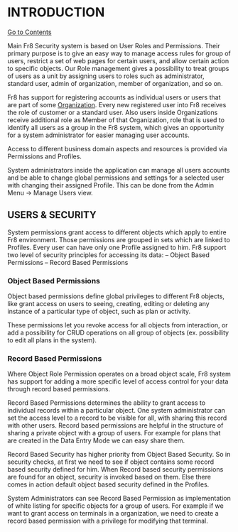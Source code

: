 # INTRODUCTION
[Go to Contents](https://github.com/Fr8org/Fr8Core/blob/master/Docs/Home.md)

Main Fr8 Security system is based on User Roles and Permissions. Their primary purpose is to give an easy way to manage access rules for group of users, restrict a set of web pages for certain users, and allow certain action to specific objects. Our Role management gives a possibility to treat groups of users as a unit by assigning users to roles such as administrator, standard user, admin of organization, member of organization, and so on.   

Fr8 has support for registering accounts as individual users or users that are part of some [Organization](https://github.com/Fr8org/Fr8Core/blob/master/Docs/ForDevelopers/Objects/Organizations.md). Every new registered user into Fr8 receives the role of customer or a standard user. Also users inside Organizations receive additional role as Member of that Organization, role that is used to identify all users as a group in the Fr8 system, which gives an opportunity for a system administrator for easier managing user accounts.

Access to different business domain aspects and resources is provided via Permissions and Profiles.

System administrators inside the application can manage all users accounts and be able to change global permissions and settings for a selected user with changing their assigned Profile. This can be done from the Admin Menu -> Manage Users view.

## USERS & SECURITY

System permissions grant access to different objects which apply to  entire Fr8 environment. Those permissions are grouped in sets which are linked to Profiles. Every user can have only one Profile assigned to him.
Fr8 support two level of security principles for accessing its data:
–  Object Based Permissions
–  Record Based Permissions

### Object Based Permissions

Object based permissions define global privileges to different Fr8 objects, like grant access on users to seeing, creating, editing or deleting any instance of a particular type of object, such as plan or activity.

These permissions let you revoke access for all objects from interaction, or add a possibility for CRUD operations on all group of objects (ex. possibility to edit all plans in the system).

### Record Based Permissions

Where Object Role Permission operates on a broad object scale,  Fr8 system has support for adding a more specific level of access control for your data through record based permissions.

Record Based Permissions determines the ability to grant access to individual records within a particular object. One system administrator can set the access level to a record to be visible for all, with sharing this record with other users. Record based permissions are helpful in the structure of sharing a private object with a group of users. For example for plans that are created in the Data Entry Mode we can easy share them.

Record Based Security has higher priority from Object Based Security. So in security checks, at first we need to see if object contains some record based security defined for him. When Record based security permissions are found for an object, security is invoked based on them. Else there comes in action default object based security defined in the Profiles.

System Administrators can see Record Based Permission as implementation of white listing for specific objects for a group of users. For example if we want to grant access on terminals in a organization, we need to create a record based permission with a privilege for modifying that terminal.

